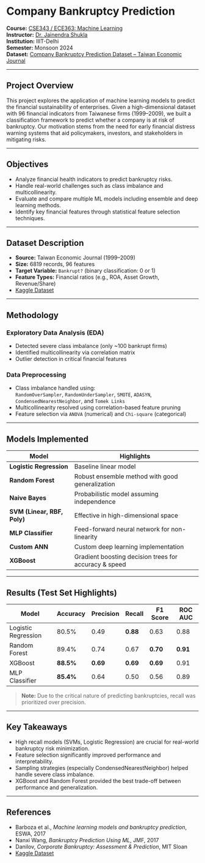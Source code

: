 # Company Bankruptcy Prediction
**Course:** [CSE343 / ECE363: Machine Learning](https://techtree.iiitd.edu.in/viewDescription/filename?=ECE363)  
**Instructor:** [Dr. Jainendra Shukla](https://scholar.google.es/citations?user=QCZleNQAAAAJ&hl=en)  
**Institution:** IIIT-Delhi  
**Semester:** Monsoon 2024  
**Dataset:** [Company Bankruptcy Prediction Dataset – Taiwan Economic Journal](https://www.kaggle.com/datasets/fedesoriano/company-bankruptcy-prediction)

---

## Project Overview

This project explores the application of machine learning models to predict the financial sustainability of enterprises. Given a high-dimensional dataset with 96 financial indicators from Taiwanese firms (1999–2009), we built a classification framework to predict whether a company is at risk of bankruptcy. Our motivation stems from the need for early financial distress warning systems that aid policymakers, investors, and stakeholders in mitigating risks.

---

## Objectives

- Analyze financial health indicators to predict bankruptcy risks.
- Handle real-world challenges such as class imbalance and multicollinearity.
- Evaluate and compare multiple ML models including ensemble and deep learning methods.
- Identify key financial features through statistical feature selection techniques.

---

## Dataset Description

- **Source:** Taiwan Economic Journal (1999–2009)
- **Size:** 6819 records, 96 features
- **Target Variable:** `Bankrupt?` (binary classification: 0 or 1)
- **Feature Types:** Financial ratios (e.g., ROA, Asset Growth, Revenue/Share)
- [Kaggle Dataset](https://www.kaggle.com/datasets/fedesoriano/company-bankruptcy-prediction)

---

## Methodology

### Exploratory Data Analysis (EDA)
- Detected severe class imbalance (only ~100 bankrupt firms)
- Identified multicollinearity via correlation matrix
- Outlier detection in critical financial features

### Data Preprocessing
- Class imbalance handled using:  
  `RandomOverSampler`, `RandomUnderSampler`, `SMOTE`, `ADASYN`, `CondensedNearestNeighbor`, and `Tomek Links`
- Multicollinearity resolved using correlation-based feature pruning
- Feature selection via `ANOVA` (numerical) and `Chi-square` (categorical)

---

## Models Implemented

| Model                | Highlights |
|---------------------|-----------|
| **Logistic Regression** | Baseline linear model |
| **Random Forest**        | Robust ensemble method with good generalization |
| **Naive Bayes**          | Probabilistic model assuming independence |
| **SVM (Linear, RBF, Poly)** | Effective in high-dimensional space |
| **MLP Classifier**       | Feed-forward neural network for non-linearity |
| **Custom ANN**           | Custom deep learning implementation |
| **XGBoost**              | Gradient boosting decision trees for accuracy & speed |

---

## Results (Test Set Highlights)

| Model             | Accuracy | Precision | Recall | F1 Score | ROC AUC |
|------------------|----------|-----------|--------|----------|---------|
| Logistic Regression | 80.5%  | 0.49      | **0.88** | 0.63     | 0.88    |
| Random Forest       | 89.4%  | 0.74      | 0.67   | **0.70** | **0.91** |
| XGBoost             | **88.5%** | **0.69** | **0.69** | **0.69** | 0.91    |
| MLP Classifier      | **85.4%** | 0.64     | 0.50   | 0.56     | 0.89    |

> **Note:** Due to the critical nature of predicting bankruptcies, recall was prioritized over precision.

---

## Key Takeaways

- High recall models (SVMs, Logistic Regression) are crucial for real-world bankruptcy risk minimization.
- Feature selection significantly improved performance and interpretability.
- Sampling strategies (especially CondensedNearestNeighbor) helped handle severe class imbalance.
- XGBoost and Random Forest provided the best trade-off between performance and generalization.

---

## References

- Barboza et al., *Machine learning models and bankruptcy prediction*, ESWA, 2017  
- Nanxi Wang, *Bankruptcy Prediction Using ML*, JMF, 2017  
- Danilov, *Corporate Bankruptcy: Assessment & Prediction*, MIT Sloan  
- [Kaggle Dataset](https://www.kaggle.com/datasets/fedesoriano/company-bankruptcy-prediction)


